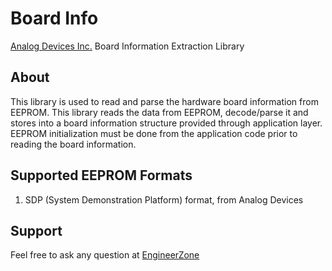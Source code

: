 # Board Info

[Analog Devices Inc.](http://www.analog.com/en/index.html) Board Information Extraction Library

## About
This library is used to read and parse the hardware board information from EEPROM.
This library reads the data from EEPROM, decode/parse it and stores into a board information structure
provided through application layer. 
EEPROM initialization must be done from the application code prior to reading the board information.

## Supported EEPROM Formats
1. SDP (System Demonstration Platform) format, from Analog Devices

## Support
Feel free to ask any question at [EngineerZone](https://ez.analog.com/)
